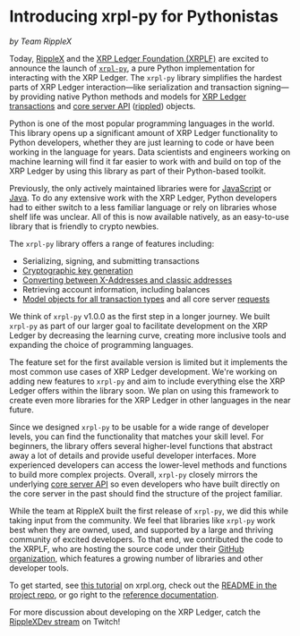 # Introducing xrpl-py for Pythonistas
_by Team RippleX_

Today, [RippleX](https://ripple.com/) and the [XRP Ledger Foundation (XRPLF)](https://xrplf.org/) are excited to announce the launch of [`xrpl-py`](https://github.com/XRPLF/xrpl-py), a pure Python implementation for interacting with the XRP Ledger. The `xrpl-py` library simplifies the hardest parts of XRP Ledger interaction—like serialization and transaction signing—by providing native Python methods and models for [XRP Ledger transactions](https://xrpl.org/transaction-formats.html) and [core server API](https://xrpl.org/api-conventions.html) ([rippled](https://github.com/ripple/rippled)) objects.

<!-- BREAK -->

Python is one of the most popular programming languages in the world. This library opens up a significant amount of XRP Ledger functionality to Python developers, whether they are just learning to code or have been working in the language for years. Data scientists and engineers working on machine learning will find it far easier to work with and build on top of the XRP Ledger by using this library as part of their Python-based toolkit.

Previously, the only actively maintained libraries were for [JavaScript](https://github.com/ripple/ripple-lib) or [Java](https://github.com/XRPLF/xrpl4j). To do any extensive work with the XRP Ledger, Python developers had to either switch to a less familiar language or rely on libraries whose shelf life was unclear. All of this is now available natively, as an easy-to-use library that is friendly to crypto newbies.

The `xrpl-py` library offers a range of features including:

* Serializing, signing, and submitting transactions
* [Cryptographic key generation](https://github.com/XRPLF/xrpl-py#manage-keys-and-wallets)  
* [Converting between X-Addresses and classic addresses](https://github.com/XRPLF/xrpl-py#encode-addresses)
* Retrieving account information, including balances
* [Model objects for all transaction types](https://xrpl-py.readthedocs.io/en/latest/source/xrpl.models.transactions.html)     and all core server [requests](https://xrpl-py.readthedocs.io/en/latest/source/xrpl.models.requests.html)

We think of `xrpl-py` v1.0.0 as the first step in a longer journey. We built  `xrpl-py` as part of our larger goal to facilitate development on the XRP Ledger by decreasing the learning curve, creating more inclusive tools and expanding the choice of programming languages.

The feature set for the first available version is limited but it implements the most common use cases of XRP Ledger development. We're working on adding new features to `xrpl-py` and aim to include everything else the XRP Ledger offers within the library soon. We plan on using this framework to create even more libraries for the XRP Ledger in other languages in the near future.

Since we designed `xrpl-py` to be usable for a wide range of developer levels, you can find the functionality that matches your skill level. For beginners, the library offers several higher-level functions that abstract away a lot of details and provide useful developer interfaces. More experienced developers can access the lower-level methods and functions to build more complex projects. Overall, `xrpl-py` closely mirrors the underlying [core server API](https://xrpl.org/rippled-api.html) so even developers who have built directly on the core server in the past should find the structure of the project familiar.

While the team at RippleX built the first release of `xrpl-py`, we did this while taking input from the community. We feel that libraries like `xrpl-py` work best when they are owned, used, and supported by a large and thriving community of excited developers. To that end, we contributed the code to the XRPLF, who are hosting the source code under their [GitHub organization](https://github.com/XRPLF), which features a growing number of libraries and other developer tools.

To get started, see [this tutorial](https://xrpl.org/get-started-using-python.html) on xrpl.org, check out the [README in the project repo](https://github.com/XRPLF/xrpl-py#xrpl-py), or go right to the [reference documentation](https://xrpl-py.readthedocs.io/).

For more discussion about developing on the XRP Ledger, catch the [RippleXDev stream](https://www.twitch.tv/ripplexdev) on Twitch!